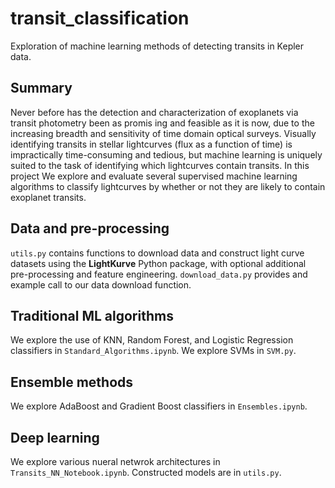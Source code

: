 # transit_classification
Exploration of machine learning methods of detecting transits in Kepler data.

## Summary
Never before has the detection and characterization of exoplanets via transit photometry been as promis
ing and feasible as it is now, due to the increasing breadth and sensitivity of time domain optical surveys.
Visually identifying transits in stellar lightcurves (flux as a function of time) is impractically time-consuming
and tedious, but machine learning is uniquely suited to the task of identifying which lightcurves contain
transits. In this project We explore and evaluate several supervised machine learning algorithms to classify
lightcurves by whether or not they are likely to contain exoplanet transits.

## Data and pre-processing
`utils.py` contains functions to download data and construct light curve datasets using the **LightKurve** Python package, with optional additional pre-processing and feature engineering. `download_data.py` provides and example call to our data download function.

## Traditional ML algorithms
We explore the use of KNN, Random Forest, and Logistic Regression classifiers in `Standard_Algorithms.ipynb`.
We explore SVMs in `SVM.py`.

## Ensemble methods
We explore AdaBoost and Gradient Boost classifiers in `Ensembles.ipynb`.

## Deep learning 
We explore various nueral netwrok architectures in `Transits_NN_Notebook.ipynb`.
Constructed models are in `utils.py`.
